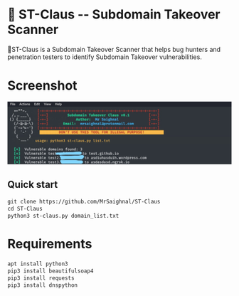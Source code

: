 # 🎅 ST-Claus -- Subdomain Takeover Scanner

🎅ST-Claus is a Subdomain Takeover Scanner that helps bug hunters and penetration testers to identify Subdomain Takeover vulnerabilities.

# Screenshot

![](https://github.com/MrSaighnal/ST-Claus/blob/main/images/screen.png)

## Quick start

```
git clone https://github.com/MrSaighnal/ST-Claus
cd ST-Claus
python3 st-claus.py domain_list.txt
```

# Requirements

```
apt install python3
pip3 install beautifulsoap4
pip3 install requests
pip3 install dnspython
```
